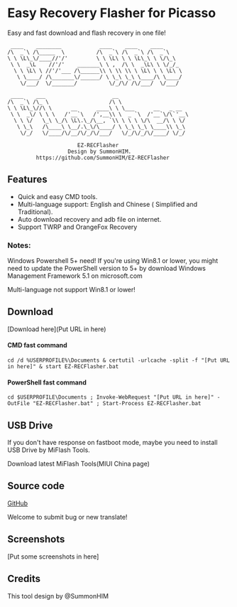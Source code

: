 # Easy Recovery Flasher for Picasso
Easy and fast download and flash recovery in one file!

```
 ____    ________            ____    ____    ____      
/\  _`\ /\_____  \          /\  _`\ /\  _`\ /\  _`\    
\ \ \L\_\/____//'/'         \ \ \L\ \ \ \L\_\ \ \/\_\  
 \ \  _\L    //'/'    _______\ \ ,  /\ \  _\L\ \ \/_/_ 
  \ \ \L\ \ //'/'___ /\______\\ \ \\ \\ \ \L\ \ \ \L\ \
   \ \____/ /\_______\/______/ \ \_\ \_\ \____/\ \____/
    \/___/  \/_______/          \/_/\/ /\/___/  \/___/ 

 ____    ___                     __                      
/\  _`\ /\_ \                   /\ \                     
\ \ \L\_\//\ \      __      ____\ \ \___      __   _ __  
 \ \  _\/ \ \ \   /'__`\   /',__\\ \  _ `\  /'__`\/\`'__\
  \ \ \/   \_\ \_/\ \L\.\_/\__, `\\ \ \ \ \/\  __/\ \ \/ 
   \ \_\   /\____\ \__/.\_\/\____/ \ \_\ \_\ \____\\ \_\ 
    \/_/   \/____/\/__/\/_/\/___/   \/_/\/_/\/____/ \/_/ 

                      EZ-RECFlasher
                   Design by SummonHIM.
         https://github.com/SummonHIM/EZ-RECFlasher
```
## Features
* Quick and easy CMD tools.
* Multi-language support: English and Chinese ( Simplified and Traditional).
* Auto download recovery and adb file on internet.
* Support TWRP and OrangeFox Recovery
### Notes:
Windows Powershell 5+ need! If you're using Win8.1 or lower, you might need to update the PowerShell version to 5+ by download Windows Management Framework 5.1 on microsoft.com

Multi-language not support Win8.1 or lower!
## Download
[Download here](Put URL in here)

#### CMD fast command
```
cd /d %USERPROFILE%\Documents & certutil -urlcache -split -f "[Put URL in here]" & start EZ-RECFlasher.bat
```
#### PowerShell fast command
```
cd $USERPROFILE\Documents ; Invoke-WebRequest "[Put URL in here]" -OutFile "EZ-RECFlasher.bat" ; Start-Process EZ-RECFlasher.bat
```
## USB Drive
If you don't have response on fastboot mode, maybe you need to install USB Drive by MiFlash Tools.

Download latest MiFlash Tools(MIUI China page)
## Source code
[GitHub](https://github.com/SummonHIM/EZ-RECFlasher)

Welcome to submit bug or new translate!
## Screenshots
[Put some screenshots in here]
## Credits
This tool design by @SummonHIM
